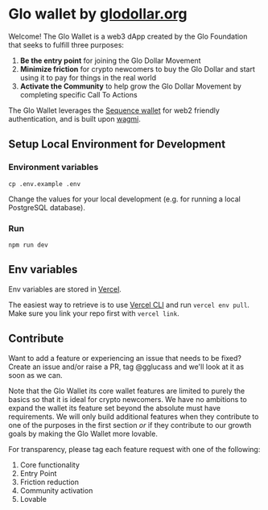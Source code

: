 # Glo wallet by [glodollar.org](https://glodollar.org)

Welcome! The Glo Wallet is a web3 dApp created by the Glo Foundation that seeks to fulfill three purposes:

1. **Be the entry point** for joining the Glo Dollar Movement
2. **Minimize friction** for crypto newcomers to buy the Glo Dollar and start using it to pay for things in the real world
3. **Activate the Community** to help grow the Glo Dollar Movement by completing specific Call To Actions

The Glo Wallet leverages the [Sequence wallet](https://sequence.xyz/) for web2 friendly authentication, and is built upon [wagmi](https://github.com/wagmi-dev/wagmi).

## Setup Local Environment for Development

### Environment variables

`cp .env.example .env`

Change the values for your local development (e.g. for running a local PostgreSQL database).

### Run

`npm run dev`

## Env variables

Env variables are stored in [Vercel](https://vercel.com/glodollar/glo-wallet/settings/environment-variables).

The easiest way to retrieve is to use [Vercel CLI](https://vercel.com/docs/cli) and run `vercel env pull`. Make sure you link your repo first with `vercel link`.

## Contribute

Want to add a feature or experiencing an issue that needs to be fixed? Create an issue and/or raise a PR, tag @gglucass and we'll look at it as soon as we can.

Note that the Glo Wallet its core wallet features are limited to purely the basics so that it is ideal for crypto newcomers. We have no ambitions to expand the wallet its feature set beyond the absolute must have requirements. We will only build additional features when they contribute to one of the purposes in the first section _or_ if they contribute to our growth goals by making the Glo Wallet more lovable.

For transparency, please tag each feature request with one of the following:

1. Core functionality
2. Entry Point
3. Friction reduction
4. Community activation
5. Lovable
